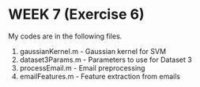 # WEEK 7 (Exercise 6)

My codes are in the following files.

1. gaussianKernel.m - Gaussian kernel for SVM
2. dataset3Params.m - Parameters to use for Dataset 3
3. processEmail.m - Email preprocessing
4. emailFeatures.m - Feature extraction from emails
